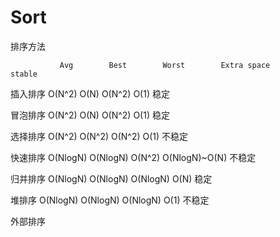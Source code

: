 # Sort

排序方法

               Avg        Best        Worst        Extra space        stable

插入排序     O(N^2)       O(N)        O(N^2)          O(1)             稳定

冒泡排序     O(N^2)       O(N)        O(N^2)          O(1)             稳定

选择排序     O(N^2)      O(N^2)       O(N^2)          O(1)            不稳定

快速排序    O(NlogN)    O(NlogN)      O(N^2)      O(NlogN)~O(N)       不稳定

归并排序    O(NlogN)    O(NlogN)     O(NlogN)         O(N)             稳定

堆排序      O(NlogN)    O(NlogN)     O(NlogN)         O(1)            不稳定

外部排序

